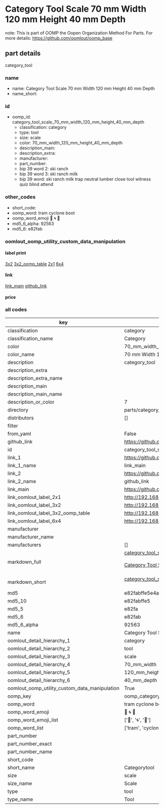 # Category Tool Scale 70 mm Width 120 mm Height 40 mm Depth  

note: This is part of OOMP the Oopen Organization Method For Parts. For more details: https://github.com/oomlout/oomp_base

##  part details



category_tool

### name
* name: Category Tool Scale 70 mm Width 120 mm Height 40 mm Depth
* name_short: 
### id
* oomp_id: category_tool_scale_70_mm_width_120_mm_height_40_mm_depth
  * classification: category
  * type: tool
  * size: scale
  * color: 70_mm_width_120_mm_height_40_mm_depth
  * description_main: 
  * description_extra: 
  * manufacturer: 
  * part_number: 
  * bip 39 word 2: ski ranch
  * bip 39 word 3: ski ranch milk
  * bip 39 word: ski ranch milk trap neutral lumber close tool witness quiz blind attend

### other_codes
* short_code: 
* oomp_word: tram cyclone boot
* oomp_word_emoji :tram: :cyclone: :boot:
* md5_6_alpha: 92563
* md5_6: e82fab






### oomlout_oomp_utility_custom_data_manipulation
#### label print
[3x2](http://192.168.1.245:1112/?label=oomp%2092563)
[3x2_oomp_table](http://192.168.1.107:1112/?label=oomp%2092563)
[2x1](http://192.168.1.242:1112/?label=oomp%2092563)
[6x4](http://192.168.1.55:1112/?label=oomp%2092563)    

#### link

[link_main](https://github.com/oomlout/oomlout_oomp_current_version_messy/tree/main/parts/category_tool_scale_70_mm_width_120_mm_height_40_mm_depth) [github_link](https://github.com/oomlout/oomlout_oomp_part_src/tree/main/parts/category_tool_scale_70_mm_width_120_mm_height_40_mm_depth)                             

#### price







### all codes 
| key | value |  
| --- | --- |  
| classification | category |  
| classification_name | Category |  
| color | 70_mm_width_120_mm_height_40_mm_depth |  
| color_name | 70 mm Width 120 mm Height 40 mm Depth |  
| description | category_tool |  
| description_extra |  |  
| description_extra_name |  |  
| description_main |  |  
| description_main_name |  |  
| description_or_color | 7  |  
| directory | parts/category_tool_scale_70_mm_width_120_mm_height_40_mm_depth |  
| distributors | [] |  
| filter |  |  
| from_yaml | False |  
| github_link | https://github.com/oomlout/oomlout_oomp_part_src/tree/main/parts/category_tool_scale_70_mm_width_120_mm_height_40_mm_depth |  
| id | category_tool_scale_70_mm_width_120_mm_height_40_mm_depth |  
| link_1 | https://github.com/oomlout/oomlout_oomp_current_version_messy/tree/main/parts/category_tool_scale_70_mm_width_120_mm_height_40_mm_depth |  
| link_1_name | link_main |  
| link_2 | https://github.com/oomlout/oomlout_oomp_part_src/tree/main/parts/category_tool_scale_70_mm_width_120_mm_height_40_mm_depth |  
| link_2_name | github_link |  
| link_main | https://github.com/oomlout/oomlout_oomp_current_version_messy/tree/main/parts/category_tool_scale_70_mm_width_120_mm_height_40_mm_depth |  
| link_oomlout_label_2x1 | http://192.168.1.242:1112/?label=oomp%2092563 |  
| link_oomlout_label_3x2 | http://192.168.1.245:1112/?label=oomp%2092563 |  
| link_oomlout_label_3x2_oomp_table | http://192.168.1.107:1112/?label=oomp%2092563 |  
| link_oomlout_label_6x4 | http://192.168.1.55:1112/?label=oomp%2092563 |  
| manufacturer |  |  
| manufacturer_name |  |  
| manufacturers | [] |  
| markdown_full | [category_tool_scale_70_mm_width_120_mm_height_40_mm_depth](https://github.com/oomlout/oomlout_oomp_current_version_messy/tree/main/parts/category_tool_scale_70_mm_width_120_mm_height_40_mm_depth)<br>[](https://github.com/oomlout/oomlout_oomp_current_version_messy/tree/main/parts/category_tool_scale_70_mm_width_120_mm_height_40_mm_depth)<br>[Category Tool Scale 70 Mm Width 120 Mm Height 40 Mm Depth](https://github.com/oomlout/oomlout_oomp_current_version_messy/tree/main/parts/category_tool_scale_70_mm_width_120_mm_height_40_mm_depth)<br><br> |  
| markdown_short | [category_tool_scale_70_mm_width_120_mm_height_40_mm_depth](https://github.com/oomlout/oomlout_oomp_current_version_messy/tree/main/parts/category_tool_scale_70_mm_width_120_mm_height_40_mm_depth)<br><br> |  
| md5 | e82fabffe5e4a57613ca7e75192c6652 |  
| md5_10 | e82fabffe5 |  
| md5_5 | e82fa |  
| md5_6 | e82fab |  
| md5_6_alpha | 92563 |  
| name | Category Tool Scale 70 mm Width 120 mm Height 40 mm Depth |  
| oomlout_detail_hierarchy_1 | category |  
| oomlout_detail_hierarchy_2 | tool |  
| oomlout_detail_hierarchy_3 | scale |  
| oomlout_detail_hierarchy_4 | 70_mm_width |  
| oomlout_detail_hierarchy_5 | 120_mm_height |  
| oomlout_detail_hierarchy_6 | 40_mm_depth |  
| oomlout_oomp_utility_custom_data_manipulation | True |  
| oomp_key | oomp_category_tool_scale_70_mm_width_120_mm_height_40_mm_depth |  
| oomp_word | tram cyclone boot |  
| oomp_word_emoji | :tram: :cyclone: :boot: |  
| oomp_word_emoji_list | [':tram:', ':cyclone:', ':boot:'] |  
| oomp_word_list | ['tram', 'cyclone', 'boot'] |  
| part_number |  |  
| part_number_exact |  |  
| part_number_name |  |  
| short_code |  |  
| short_name | Categorytool |  
| size | scale |  
| size_name | Scale |  
| type | tool |  
| type_name | Tool |  
